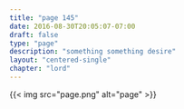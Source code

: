 ```yaml
---
title: "page 145"
date: 2016-08-30T20:05:07-07:00
draft: false
type: "page"
description: "something something desire"
layout: "centered-single"
chapter: "lord"
---
```


{{< img src="page.png" alt="page" >}}
